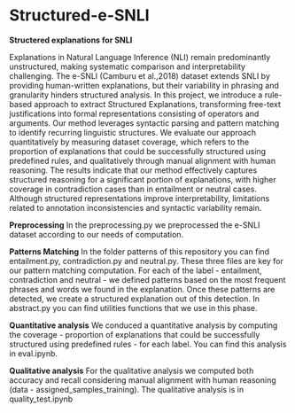 # Structured-e-SNLI
**Structered explanations for SNLI** 

Explanations in Natural Language Inference (NLI) remain predominantly unstructured, making systematic comparison and interpretability challenging.
The e-SNLI (Camburu et al.,2018) dataset extends SNLI by providing human-written explanations, but their variability in phrasing and granularity hinders structured analysis. 
In this project, we introduce a rule-based approach to extract Structured Explanations, transforming free-text justifications into formal representations consisting of operators and arguments. Our method leverages syntactic parsing and pattern matching to identify recurring linguistic structures.
We evaluate our approach quantitatively by measuring dataset coverage, which refers to the proportion of explanations that could be successfully structured using predefined rules, and qualitatively through manual alignment with human reasoning. The results indicate that our method effectively captures structured reasoning for a significant portion of explanations, with higher coverage in contradiction cases than in entailment or neutral cases. 
Although structured representations improve interpretability, limitations related to annotation inconsistencies and syntactic variability remain.

**Preprocessing**
In the preprocessing.py we preprocessed the e-SNLI dataset according to our needs of computation.

**Patterns Matching**
In the folder patterns of this repository you can find entailment.py, contradiction.py and neutral.py. These three files are key for our pattern matching computation. For each of the label - entailment, contradiction and neutral - we defined patterns based on the most frequent phrases and words we found in the explanation. Once these patterns are detected, we create a structured explanation out of this detection. In abstract.py you can find utilities functions that we use in this phase.

**Quantitative analysis**
We conduced a quantitative analysis by computing the coverage - proportion of explanations that could be successfully structured using predefined rules - for each label. You can find this analysis in eval.ipynb.

**Qualitative analysis**
For the qualitative analysis we computed both accuracy and recall considering manual alignment with human reasoning (data - assigned_samples_training). The qualitative analysis is in quality_test.ipynb
